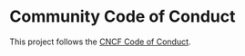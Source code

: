 <!--
SPDX-FileCopyrightText: 2023 The Crossplane Authors <https://crossplane.io>

SPDX-License-Identifier: CC0-1.0
-->

# Community Code of Conduct

This project follows the [CNCF Code of Conduct](https://github.com/cncf/foundation/blob/main/code-of-conduct.md).
